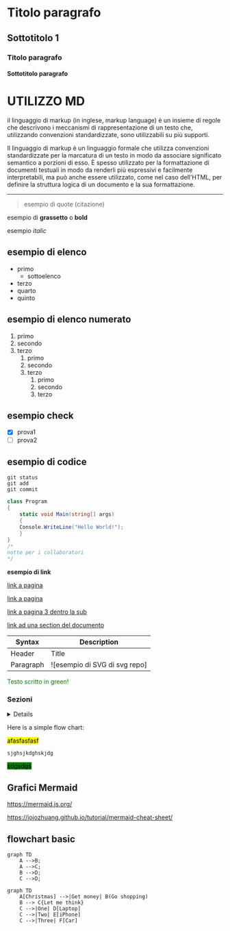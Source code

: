 # Titolo paragrafo
## Sottotitolo 1
### Titolo paragrafo
#### Sottotitolo paragrafo

# UTILIZZO MD
il linguaggio di markup (in inglese, markup language) è un insieme di regole che descrivono i meccanismi di rappresentazione di un testo che, utilizzando convenzioni standardizzate, sono utilizzabili su più supporti.

Il linguaggio di markup è un linguaggio formale che utilizza convenzioni standardizzate per la marcatura di un testo in modo da associare significato semantico a porzioni di esso. È spesso utilizzato per la formattazione di documenti testuali in modo da renderli più espressivi e facilmente interpretabili, ma può anche essere utilizzato, come nel caso dell'HTML, per definire la struttura logica di un documento e la sua formattazione.

----

> esempio di quote (citazione)

esempio di __grassetto__ o **bold**

esempio _italic_

esempio di elenco
---

- primo
    - sottoelenco
- terzo
- quarto
- quinto

## esempio di elenco numerato

1. primo
2. secondo
3. terzo
    1. primo
    2. secondo
    3. terzo
        1. primo
        2. secondo
        3. terzo

## esempio check ##
- [x] prova1
- [ ] prova2

## esempio di codice ##
```
git status
git add
git commit
```

```c#
class Program
{
    static void Main(string[] args)
    {
    Console.WriteLine("Hello World!");
    }
}
/*
notte per i collaboratori
*/
```

**esempio di link**

[link a pagina](02_link.md)

[link a pagina](www.google.com)

[link a pagina 3 dentro la sub](/xx-Esercitazioni/02_tipi-di-dati/Program.cs)

[link ad una section del documento](#esempio-di-elenco)

<!-- Commento che non compare nel render markdown -->

| Syntax | Description |
| ------------ | ----------|
| Header | Title |
| Paragraph | ![esempio di SVG di svg repo] |

<font color = "green"> Testo scritto in green!</font>

### Sezioni

<details>
<summery>Tipsfor collapsed sections </summery>

### you can ad a header
you can add text within a collapsed sections.

you can add an image or code block, too.

```ruby
    puts "hello World"
```
</details>

Here is a simple flow chart:

<mark>afasfasfasf</mark>

`sjghsjkdghskjdg`

<mark style="background:green"> sdgsdgs</mark>

## Grafici Mermaid

https://mermaid.js.org/

https://jojozhuang.github.io/tutorial/mermaid-cheat-sheet/

## flowchart basic

```mermaid
graph TD
    A -->B;
    A -->C;
    B -->D;
    C -->D;
```

``` mermaid
graph TD
    A[Christmas] -->|Get money| B(Go shopping)
    B --> C{Let me think}
    C -->|One| D[Laptop]
    C -->|Two| E[iPhone]
    C -->|Three| F[Car]
```